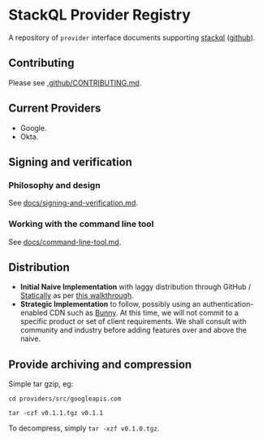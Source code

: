 
# StackQL Provider Registry

A repository of `provider` interface documents supporting [stackql](https://stackql.io/) ([github](https://github.com/stackql/stackql)). 

## Contributing

Please see [.github/CONTRIBUTING.md](/.github/CONTRIBUTING.md).

## Current Providers

- Google.
- Okta.

## Signing and verification

### Philosophy and design

See [docs/signing-and-verification.md](/docs/signing-and-verification.md).


### Working with the command line tool

See [docs/command-line-tool.md](/docs/command-line-tool.md).

## Distribution

- **Initial Naive Implementation** with laggy distribution through GitHub / [Statically](https://statically.io/) as per [this walkthrough](https://blog.mergify.com/how-to-serve-static-files-from-github/).
- **Strategic Implementation** to follow, possibly using an authentication-enabled CDN such as [Bunny](https://bunny.net/solutions/software-distribution).  At this time, we will not commit to a specific product or set of client requirements.  We shall consult with community and industry before adding features over and above the naive.

## Provide archiving and compression

Simple tar gzip, eg:

```
cd providers/src/googleapis.com

tar -czf v0.1.1.tgz v0.1.1
```

To decompress, simply `tar -xzf v0.1.0.tgz`.
